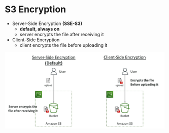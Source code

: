 # S3 Encryption

- Server-Side Encryption **(SSE-S3)**
    - **default, always on**
    - server encrypts the file after receiving it
- Client-Side Encryption
    - client encrypts the file before uploading it

![S3 Encryption](../../images/s3/s3_encryption.png)